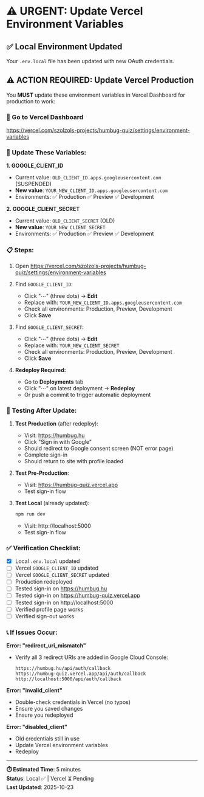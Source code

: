 # ⚠️ URGENT: Update Vercel Environment Variables

## ✅ Local Environment Updated

Your `.env.local` file has been updated with new OAuth credentials.

## ⚠️ ACTION REQUIRED: Update Vercel Production

You **MUST** update these environment variables in Vercel Dashboard for production to work:

### 🔗 Go to Vercel Dashboard

https://vercel.com/szolzols-projects/humbug-quiz/settings/environment-variables

### 📝 Update These Variables:

**1. GOOGLE_CLIENT_ID**

- Current value: `OLD_CLIENT_ID.apps.googleusercontent.com` (SUSPENDED)
- **New value**: `YOUR_NEW_CLIENT_ID.apps.googleusercontent.com`
- Environments: ✅ Production ✅ Preview ✅ Development

**2. GOOGLE_CLIENT_SECRET**

- Current value: `OLD_CLIENT_SECRET` (OLD)
- **New value**: `YOUR_NEW_CLIENT_SECRET`
- Environments: ✅ Production ✅ Preview ✅ Development

### 📋 Steps:

1. Open https://vercel.com/szolzols-projects/humbug-quiz/settings/environment-variables

2. Find `GOOGLE_CLIENT_ID`:

   - Click "⋯" (three dots) → **Edit**
   - Replace with: `YOUR_NEW_CLIENT_ID.apps.googleusercontent.com`
   - Check all environments: Production, Preview, Development
   - Click **Save**

3. Find `GOOGLE_CLIENT_SECRET`:

   - Click "⋯" (three dots) → **Edit**
   - Replace with: `YOUR_NEW_CLIENT_SECRET`
   - Check all environments: Production, Preview, Development
   - Click **Save**

4. **Redeploy Required:**
   - Go to **Deployments** tab
   - Click "⋯" on latest deployment → **Redeploy**
   - Or push a commit to trigger automatic deployment

### 🧪 Testing After Update:

1. **Test Production** (after redeploy):

   - Visit: https://humbug.hu
   - Click "Sign in with Google"
   - Should redirect to Google consent screen (NOT error page)
   - Complete sign-in
   - Should return to site with profile loaded

2. **Test Pre-Production**:

   - Visit: https://humbug-quiz.vercel.app
   - Test sign-in flow

3. **Test Local** (already updated):
   ```powershell
   npm run dev
   ```
   - Visit: http://localhost:5000
   - Test sign-in flow

### ✅ Verification Checklist:

- [x] Local `.env.local` updated
- [ ] Vercel `GOOGLE_CLIENT_ID` updated
- [ ] Vercel `GOOGLE_CLIENT_SECRET` updated
- [ ] Production redeployed
- [ ] Tested sign-in on https://humbug.hu
- [ ] Tested sign-in on https://humbug-quiz.vercel.app
- [ ] Tested sign-in on http://localhost:5000
- [ ] Verified profile page works
- [ ] Verified sign-out works

### 📞 If Issues Occur:

**Error: "redirect_uri_mismatch"**

- Verify all 3 redirect URIs are added in Google Cloud Console:
  ```
  https://humbug.hu/api/auth/callback
  https://humbug-quiz.vercel.app/api/auth/callback
  http://localhost:5000/api/auth/callback
  ```

**Error: "invalid_client"**

- Double-check credentials in Vercel (no typos)
- Ensure you saved changes
- Ensure you redeployed

**Error: "disabled_client"**

- Old credentials still in use
- Update Vercel environment variables
- Redeploy

---

**⏱️ Estimated Time**: 5 minutes  
**Status**: Local ✅ | Vercel ⏳ Pending  
**Last Updated**: 2025-10-23
